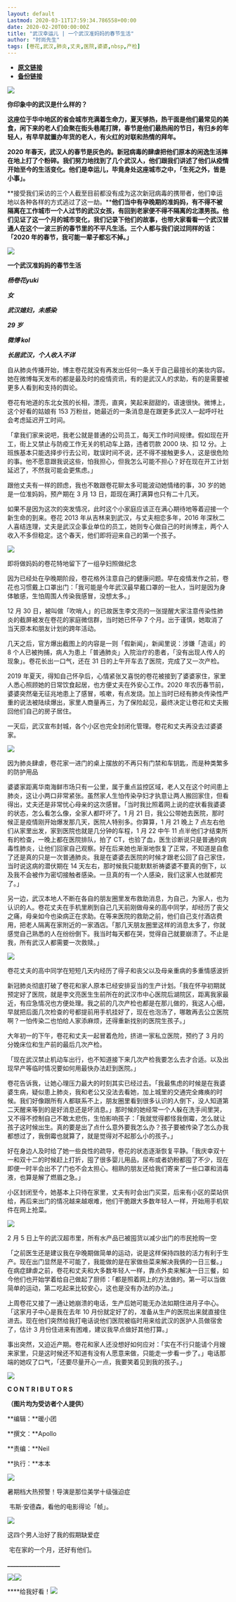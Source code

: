 ```yaml
---
layout: default
Lastmod: 2020-03-11T17:59:34.786558+00:00
date: 2020-02-20T00:00:00Z
title: "武汉幸运儿 | 一个武汉准妈妈的春节生活"
author: "时尚先生"
tags: [卷花,武汉,肺炎,丈夫,医院,婆婆,nbsp,产检]
---
```


* [**原文链接**](https://mp.weixin.qq.com/s/5FXoPLNDiGx6M4k7PqXmyw)
* [**备份链接**](http://archive.vn/1Bmi1)


![](/images/post/e159997883e72fd261738c1e02010801.jpg)

  

**你印象中的武汉是什么样的？**

**这座位于华中地区的省会城市充满着生命力，夏天够热，热干面是他们最常见的美食，闲下来的老人们会聚在街头巷尾打牌，春节是他们最热闹的节日，有归乡的年轻人，有早早就置办年货的老人，有火红的对联和热情的拜年。**

**2020 年春天，武汉人的春节是灰色的。新冠病毒的肆虐把他们原本的闲逸生活摔在地上打了个粉碎。我们努力地找到了几个武汉人，他们跟我们讲述了他们从疫情开始至今的生活变化。他们是幸运儿，毕竟身处这座城市之中，「生死之外，皆是小事」。**

**接受我们采访的三个人截至目前都没有成为这次新冠病毒的携带者，他们幸运地以各种各样的方式逃过了这一劫。****他们当中有孕晚期的准妈妈，有不得不被隔离在工作城市一个人过节的武汉女孩，有回到老家便不得不隔离的北漂男孩。他们见证了这一个月的城市变化，我们记录下他们的故事，也带大家看看一个武汉普通人在这个一波三折的春节里的不平凡生活。****三个人都与我们说过同样的话：****「2020 年的春节，我可能一辈子都忘不掉。」**

![](/images/post/2caf9f27670bc8cd221f42870cea7bf5.jpg)

  

 **一个武汉准妈妈的春节生活**

**_杨卷花yuki_**

**_女_**

**_武汉媳妇，未感染_**

**_29 岁_**

**_微博 kol_**

**_长居武汉，个人收入不详_**

自从肺炎传播开始，博主卷花就没有再发出任何一条关于自己最擅长的美妆内容。她在微博每天发布的都是最及时的疫情资讯，有的是武汉人的求助，有的是需要被更多人看到和支持的舆论。  

  

卷花有地道的东北女孩的长相，漂亮，直爽，笑起来甜甜的，语速很快。微博上，这个好看的姑娘有 153 万粉丝，她最近的一条消息是在跟更多武汉人一起呼吁社会考虑延迟开工时间。

  

「拿我们家来说吧，我老公就是普通的公司员工，每天工作时间规律。假如现在开工，街上又禁止与防疫工作无关的机动车上路，违者罚款 2000 块、扣 12 分。上班族基本只能选择步行去公司，耽误时间不说，还不得不接触更多人，这是很危险的事。他不愿意跟我说这些，怕我担心，但我怎么可能不担心？好在现在开工计划延迟了，不然我可能会更焦虑。」

  

跟他丈夫有一样的顾虑，我也不敢跟卷花聊太多可能波动她情绪的事，30 岁的她是一位准妈妈，预产期在 3 月 13 日，距现在满打满算也只有二十几天。

  

如果不是因为这次的突发情况，此时这个小家庭应该正在满心期待地等着迎接一个新生命的到来。卷花 2013 年从吉林来到武汉，与丈夫相恋多年，2016 年深秋二人喜结连理，丈夫是武汉企事业单位的员工，她则专心做自己的时尚博主，两个人收入不多但稳定。这个春天，他们即将迎来自己的第一个孩子。

  

![](/images/post/97c0d0c4a4b21d698728e478037b29d9.jpg)

即将做妈妈的卷花特地留下了一组孕妇照做纪念

  

因为已经处在孕晚期阶段，卷花格外注意自己的健康问题。早在疫情发作之前，卷花也习惯戴上口罩出门：「我可能是今年武汉最早戴口罩的一批人，当时是因为身体敏感，生怕周围人传染我感冒，没想太多。」

  

12 月 30 日，被叫做「吹哨人」的已故医生李文亮的一张提醒大家注意传染性肺炎的截屏被发在卷花的家庭微信群，当时她已怀孕 7 个月。出于谨慎，她取消了当天原本和朋友计划的跨年活动。

  

几天之后，官方爆出截图上的内容是一则「假新闻」，新闻里说：涉嫌「造谣」的 8 个人已被拘捕，病人为患上「普通肺炎」入院治疗的患者，「没有出现人传人的现象」。卷花长出一口气，还在 31 日的上午开车去了医院，完成了又一次产检。

  

2019 年夏天，得知自己怀孕后，心情紧张又喜悦的卷花被接到了婆婆家住，家里人悉心照顾她的日常饮食起居，也方便丈夫在外安心工作。2020 年农历春节前，婆婆突然毫无征兆地患上了感冒，咳嗽，有点发烧。加上当时已经有肺炎传染性严重的说法被陆续爆出，家里人商量再三，为了保险起见，最终决定让卷花和丈夫搬回他们自己的房子居住。

  

一天后，武汉宣布封城，各个小区也完全封闭化管理。卷花和丈夫再没去过婆婆家。

  

![](/images/post/5513750a242ef540ba1fde9ab7c43da7.jpg)

因为肺炎肆虐，卷花家一进门的桌上摆放的不再只有门禁和车钥匙，而是种类繁多的防护用品  

  

婆婆家距离华南海鲜市场只有一公里，属于重点监控区域，老人又在这个时间患上肺炎，这让小两口非常紧张。虽然家人生怕传染孕妇才执意让两人搬回家住，但看得出，丈夫还是非常忧心母亲的这次感冒。「当时我比照着网上说的症状看我婆婆的状态，怎么看怎么像，全家人都吓坏了。1 月 21 日，我公公带她去医院，那时候正是疫情刚开始爆发那几天，医院人特别多。你算算，1 月 21 晚上 7 点左右他们从家里出发，家到医院也就是几分钟的车程，1 月 22 中午 11 点半他们才结束所有的检查，一晚上都在医院排队，拍了 CT，也验了血，医生诊断说只是普通的病毒性肺炎，让他们回家自己观察。好在后来她也渐渐地恢复了正常，不知道是自愈了还是真的只是一次普通肺炎。我是在婆婆去医院的时候才跟老公回了自己家住，当时说这病的潜伏期在 14 天左右，那时候我只能默默祈祷婆婆不要真的倒下，以及我不会被作为密切接触者感染。一旦真的有一个人感染，我们这家人也就都完了。」  

  

另一边，武汉本地人不断在各自的朋友圈里发布救助消息，为自己，为家人，也为认识的人。卷花丈夫在手机里刷到自己几天前刚做母亲的高中同学，却经历了丧父之痛，母亲如今也染病正在求助。在等来医院的救助之前，他们自己支付酒店费用，把老人隔离在家附近的一家酒店。「那几天朋友圈里这样的消息太多了，你就感觉自己熟悉的人在纷纷倒下。我当时每天都在哭，觉得自己就要崩溃了。不止是我，所有武汉人都需要一次救赎。」

  

![](/images/post/2ff547db76ad8acac18c179a4522daab.jpg)

卷花丈夫的高中同学在短短几天内经历了得子和丧父以及母亲重病的多重情感波折  

  

新冠肺炎彻底打破了卷花和家人原本已经安排妥当的生产计划。「我在怀孕初期就预定好了医院，就是李文亮医生生前所在的武汉市中心医院后湖院区，距离我家最近，有应急情况也方便处理。我之前的几次产检也都是在那儿做的，我这人心细，早就把后面几次检查的号都提前用手机挂好了，现在也泡汤了，哪敢再去公立医院啊？一怕传染二也怕给人家添麻烦，还得重新找别的医院生孩子。」  

  

大年初一的下午，卷花和丈夫一起冒着危险，挤进一家私立医院，预约了 3 月的分娩床位和生产前的最后几次产检。

  

「现在武汉禁止机动车出行，也不知道接下来几次产检我要怎么去才合适。以及出现早产等临时情况要如何用最快办法赶到医院。」

  

卷花告诉我，让她心理压力最大的时刻其实已经过去。「我最焦虑的时候是在我婆婆生病，疑似患上肺炎，我和老公又没法去看她，加上城里的交通完全瘫痪的时候。我们好像跟所有人都联系不上，朋友圈里看到很多认识的人倒下，没人知道第二天醒来等到的是好消息还是坏消息。」那时候的她经常一个人躲在洗手间里哭，又不得不控制自己不敢太悲伤，生怕影响孩子：「我就觉得都怪我倒霉，怎么就让孩子这时候出生。真的要是出了点什么意外要我怎么办？孩子要被传染了怎么办我都想过了，我倒霉也就算了，就是觉得对不起那么小的孩子。」

  

好在身边人及时给了她一些良性的疏导，卷花的状态逐渐恢复平静。「我庆幸双十一和双十二的时候赶上打折，囤了很多婴儿用品，尿布或者奶粉都囤了不少，现在即便一时半会出不了门也不会太担心。相熟的朋友还给我们寄来了一些口罩和消毒液，也算是解了燃眉之急。」

  

小区封闭至今，她基本上只待在家里，丈夫有时会出门买菜，后来有小区的菜站供给，再后来出门的情况越来越艰难，他们干脆跟大多数年轻人一样，开始用手机软件在网上抢菜。

  

![](/images/post/8338468d555878a885acfd5f30e42aa0.jpg)

2 月 5 日上午的武汉超市里，所有水产品已被囤货以减少出门的市民抢购一空  

  

「之前医生还是建议我在孕晚期做简单的运动，说是这样保持四肢的活力有利于生产。现在出门显然是不可能了，我能做的是在家做些菜来解决我俩的一日三餐。」在病症肆虐之前，卷花和丈夫和大多数年轻人一样，靠点外卖来解决一日三餐，如今他们也开始学着给自己做起了厨师：「都是照着网上的方法做的。第一可以当做简单的运动，第二吃起来比较安心，这也是没有办法的办法。」  

  

上周卷花又接了一通让她崩溃的电话，生产后她可能无办法如期住进月子中心。「这家月子中心是我在去年 10 月份就定好了的，准备从生产的医院出来就直接住进去。现在他们突然给我打电话说他们医院被临时用来给武汉的医护人员做宿舍了，估计 3 月份住进来有困难，建议我早点做好其他打算。」

  

事出突然，又迫近产期。卷花和家人还没想好如何应对：「实在不行只能请个月嫂来家里，只是这时候还不知道有没有人愿意来做，只能走一步看一步了。」电话那端的她叹了口气，「还要尽量开心一点，我要笑着见到我的孩子。」

  

  

![](/images/post/7c44dcde5bd76e2017e05a56aa1efd48.jpg)  

  

**C O N T R I B U T O R S**

**（图片均为受访者个人提供）**

**编辑：**暖小团

**撰文：**Apollo

**责编：**Neil

**执行：**本本

  

[![](/images/post/32932a0ae557470b3375150c6d697731.jpg)](http://mp.weixin.qq.com/s?__biz=Mzg4MjIwMjk1NA==&mid=2247490955&idx=1&sn=37feb316e602181164b88ae310554f6f&chksm=cf5b1daef82c94b85845dc9a0773971c012fd19d9944fdedd0b4c17faadc8d8d3f87c48f2e83&scene=21#wechat_redirect)

暑期档大热预警！导演是那位美学十级强迫症  

 韦斯·安德森，看他的电影得论「帧」。

  

[![](/images/post/1ee20d3ca1cdb659a802233450c4e9b2.jpg)](http://mp.weixin.qq.com/s?__biz=MTU2OTI0OTAwMQ==&mid=2650787916&idx=1&sn=a7ca922431f454985137db7b7a0027dc&chksm=6dbc51ca5acbd8dc7f84780ccf956429f6206cafea21c63c95de1eb5aa2880699876338a4f51&scene=21#wechat_redirect)

这四个男人治好了我的假期缺爱症

 宅在家的一个月，还好有他们。

  

**\_\_\_\_\_\_\_\_\_\_\_\_\_\_\_\_\_\_**

  

![](/images/post/ba241ecb1a54295b8996ac415baea8d5.jpg)![](/images/post/406ff6f0bf78202e2dce7be775962b65.jpg)

****给我好看！**![](/images/post/b50ab15d2dfbaed21d90a38c99e1e895.jpg)**


